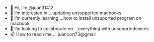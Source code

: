 - 👋 Hi, I’m @juan31412
- 👀 I’m interested in ...updating unsupported macbooks
- 🌱 I’m currently learning ...how to install unsuported program on macbook
- 💞️ I’m looking to collaborate on ...everything with unsoportedevices
- 📫 How to reach me ...
juancort73@gmail
<!---
juan31412/juan31412 is a ✨ special ✨ repository because its `README.md` (this file) appears on your GitHub profile.
You can click the Preview link to take a look at your changes.
--->
